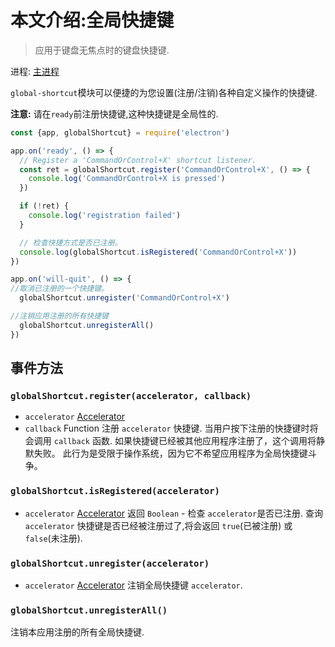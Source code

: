 # 本文介绍:全局快捷键
> 应用于键盘无焦点时的键盘快捷键.

进程: [主进程](../glossary.md#main-process) 

`global-shortcut`模块可以便捷的为您设置(注册/注销)各种自定义操作的快捷键. 

 **注意:** 请在`ready`前注册快捷键,这种快捷键是全局性的. 

```javascript
const {app, globalShortcut} = require('electron')

app.on('ready', () => {
  // Register a 'CommandOrControl+X' shortcut listener.
  const ret = globalShortcut.register('CommandOrControl+X', () => {
    console.log('CommandOrControl+X is pressed')
  })

  if (!ret) {
    console.log('registration failed')
  }

  // 检查快捷方式是否已注册。
  console.log(globalShortcut.isRegistered('CommandOrControl+X'))
})

app.on('will-quit', () => {
//取消已注册的一个快捷键。
  globalShortcut.unregister('CommandOrControl+X')

//注销应用注册的所有快捷键
  globalShortcut.unregisterAll()
})
```

## 事件方法

### `globalShortcut.register(accelerator, callback)`
* `accelerator` [Accelerator](accelerator.md)
* `callback` Function
注册 `accelerator` 快捷键. 当用户按下注册的快捷键时将会调用 `callback` 函数.
如果快捷键已经被其他应用程序注册了，这个调用将静默失败。
此行为是受限于操作系统，因为它不希望应用程序为全局快捷键斗争。

### `globalShortcut.isRegistered(accelerator)`
* `accelerator` [Accelerator](accelerator.md)
返回 `Boolean` -  检查 `accelerator`是否已注册.
查询 `accelerator` 快捷键是否已经被注册过了,将会返回 `true`(已被注册) 或 `false`(未注册).

### `globalShortcut.unregister(accelerator)`
* `accelerator` [Accelerator](accelerator.md)
注销全局快捷键 `accelerator`.

### `globalShortcut.unregisterAll()`
注销本应用注册的所有全局快捷键.